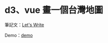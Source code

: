 # d3、vue 畫一個台灣地圖

筆記文：[Let's Write](https://letswrite.tw/d3-vue-taiwan-map/)

Demo：[demo](https://auguston.github.io/medium-taiwan-map-basic/)
